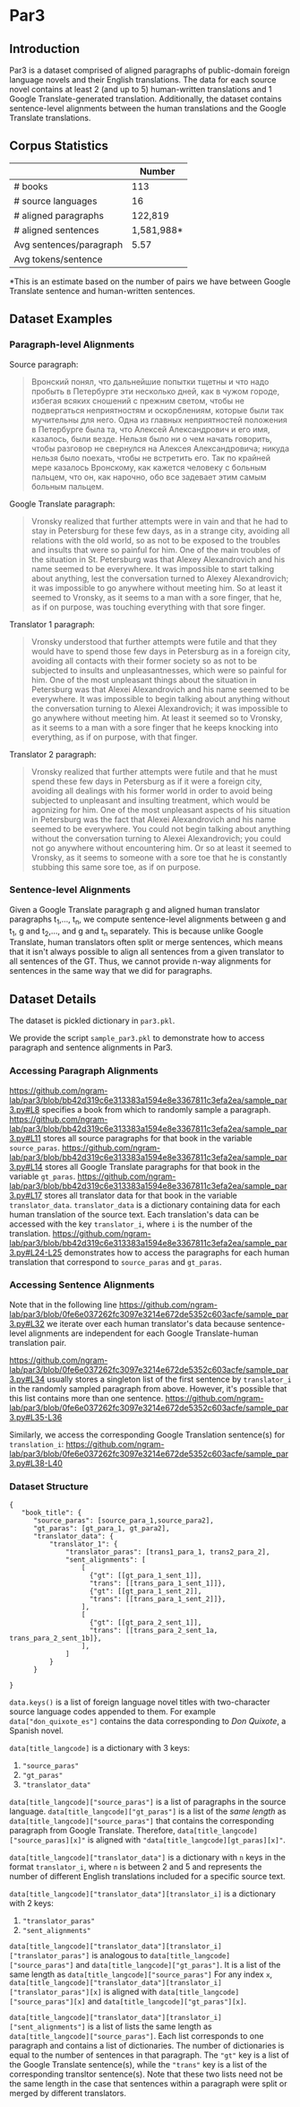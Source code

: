 # Par3

## Introduction
Par3 is a dataset comprised of aligned paragraphs of public-domain foreign language novels and their English translations. The data for each source novel contains at least 2 (and up to 5) human-written translations and 1 Google Translate-generated translation. Additionally, the dataset contains sentence-level alignments between the human translations and the Google Translate translations.

## Corpus Statistics
|    | Number |
| ------------- | ------------- |
| # books  | 113  |
| # source languages | 16 |
| # aligned paragraphs| 122,819 |
| # aligned sentences| 1,581,988* |
| Avg sentences/paragraph | 5.57 |
| Avg tokens/sentence |  |

*This is an estimate based on the number of pairs we have between Google Translate sentence and human-written sentences.

## Dataset Examples

### Paragraph-level Alignments
Source paragraph:  
>Вронский понял, что дальнейшие попытки тщетны и что надо пробыть в Петербурге эти несколько дней, как в чужом городе, избегая всяких сношений с прежним светом, чтобы не подвергаться неприятностям и оскорблениям, которые были так мучительны для него. Одна из главных неприятностей положения в Петербурге была та, что Алексей Александрович и его имя, казалось, были везде. Нельзя было ни о чем начать говорить, чтобы разговор не свернулся на Алексея Александровича; никуда нельзя было поехать, чтобы не встретить его. Так по крайней мере казалось Вронскому, как кажется человеку с больным пальцем, что он, как нарочно, обо все задевает этим самым больным пальцем.

Google Translate paragraph:
>Vronsky realized that further attempts were in vain and that he had to stay in Petersburg for these few days, as in a strange city, avoiding all relations with the old world, so as not to be exposed to the troubles and insults that were so painful for him. One of the main troubles of the situation in St. Petersburg was that Alexey Alexandrovich and his name seemed to be everywhere. It was impossible to start talking about anything, lest the conversation turned to Alexey Alexandrovich; it was impossible to go anywhere without meeting him. So at least it seemed to Vronsky, as it seems to a man with a sore finger, that he, as if on purpose, was touching everything with that sore finger.

Translator 1 paragraph:  
>Vronsky understood that further attempts were futile and that they would have to spend those few days in Petersburg as in a foreign city, avoiding all contacts with their former society so as not to be subjected to insults and unpleasantnesses, which were so painful for him. One of the most unpleasant things about the situation in Petersburg was that Alexei Alexandrovich and his name seemed to be everywhere. It was impossible to begin talking about anything without the conversation turning to Alexei Alexandrovich; it was impossible to go anywhere without meeting him. At least it seemed so to Vronsky, as it seems to a man with a sore finger that he keeps knocking into everything, as if on purpose, with that finger.

Translator 2 paragraph:  
>Vronsky realized that further attempts were futile and that he must spend these few days in Petersburg as if it were a foreign city, avoiding all dealings with his former world in order to avoid being subjected to unpleasant and insulting treatment, which would be agonizing for him. One of the most unpleasant aspects of his situation in Petersburg was the fact that Alexei Alexandrovich and his name seemed to be everywhere. You could not begin talking about anything without the conversation turning to Alexei Alexandrovich; you could not go anywhere without encountering him. Or so at least it seemed to Vronsky, as it seems to someone with a sore toe that he is constantly stubbing this same sore toe, as if on purpose.

### Sentence-level Alignments
Given a Google Translate paragraph g and aligned human translator paragraphs t<sub>1</sub>,..., t<sub>n</sub>, we compute sentence-level alignments between g and t<sub>1</sub>, g and t<sub>2</sub>,..., and g and t<sub>n</sub> separately. This is because unlike Google Translate, human translators often split or merge sentences, which means that it isn't always possible to align all sentences from a given translator to all sentences of the GT. Thus, we cannot provide n-way alignments for sentences in the same way that we did for paragraphs.

## Dataset Details
The dataset is pickled dictionary in `par3.pkl`.

We provide the script `sample_par3.pkl` to demonstrate how to access paragraph and sentence alignments in Par3.

### Accessing Paragraph Alignments
https://github.com/ngram-lab/par3/blob/bb42d319c6e313383a1594e8e3367811c3efa2ea/sample_par3.py#L8 specifies a book from which to randomly sample a paragraph.
https://github.com/ngram-lab/par3/blob/bb42d319c6e313383a1594e8e3367811c3efa2ea/sample_par3.py#L11 stores all source paragraphs for that book in the variable `source_paras`.
https://github.com/ngram-lab/par3/blob/bb42d319c6e313383a1594e8e3367811c3efa2ea/sample_par3.py#L14 stores all Google Translate paragraphs for that book in the variable `gt_paras`.
https://github.com/ngram-lab/par3/blob/bb42d319c6e313383a1594e8e3367811c3efa2ea/sample_par3.py#L17 stores all translator data for that book in the variable `translator_data`.
`translator_data` is a dictionary containing data for each human translation of the source text. Each translation's data can be accessed with the key `translator_i`, where `i` is the number of the translation.
https://github.com/ngram-lab/par3/blob/bb42d319c6e313383a1594e8e3367811c3efa2ea/sample_par3.py#L24-L25 demonstrates how to access the paragraphs for each human translation that correspond to `source_paras` and `gt_paras`.

### Accessing Sentence Alignments
Note that in the following line
https://github.com/ngram-lab/par3/blob/0fe6e037262fc3097e3214e672de5352c603acfe/sample_par3.py#L32
we iterate over each human translator's data because sentence-level alignments are independent for each Google Translate-human translation pair.

https://github.com/ngram-lab/par3/blob/0fe6e037262fc3097e3214e672de5352c603acfe/sample_par3.py#L34 usually stores a singleton list of the first sentence by `translator_i` in the randomly sampled paragraph from above. However, it's possible that this list contains more than one sentence.
https://github.com/ngram-lab/par3/blob/0fe6e037262fc3097e3214e672de5352c603acfe/sample_par3.py#L35-L36

Similarly, we access the corresponding Google Translation sentence(s) for `translation_i`:
https://github.com/ngram-lab/par3/blob/0fe6e037262fc3097e3214e672de5352c603acfe/sample_par3.py#L38-L40

### Dataset Structure  
```
{
   "book_title": {
      "source_paras": [source_para_1,source_para2],
      "gt_paras": [gt_para_1, gt_para2],
      "translator_data": {
          "translator_1": {
              "translator_paras": [trans1_para_1, trans2_para_2],
              "sent_alignments": [
                  [
                    {"gt": [[gt_para_1_sent_1]],
                    "trans": [[trans_para_1_sent_1]]},
                    {"gt": [[gt_para_1_sent_2]],
                    "trans": [[trans_para_1_sent_2]]},
                  ],
                  [
                    {"gt": [[gt_para_2_sent_1]],
                    "trans": [[trans_para_2_sent_1a, trans_para_2_sent_1b]},
                  ],
              ]
          }
      }

}
```

`data.keys()` is a list of foreign language novel titles with two-character source language codes appended to them. For example `data["don_quixote_es"]` contains the data corresponding to *Don Quixote*, a Spanish novel.

`data[title_langcode]` is a dictionary with 3 keys:
1. `"source_paras"`
2. `"gt_paras"`
3. `"translator_data"`

`data[title_langcode]["source_paras"]` is a list of paragraphs in the source language. `data[title_langcode]["gt_paras"]` is a list of the *same length* as `data[title_langcode]["source_paras"]` that contains the corresponding paragraph from Google Translate. Therefore, `data[title_langcode]["source_paras][x]"` is aligned with `"data[title_langcode][gt_paras][x]"`.

`data[title_langcode]["translator_data"]` is a dictionary with `n` keys in the format `translator_i`, where `n` is between 2 and 5 and represents the number of different English translations included for a specific source text.

`data[title_langcode]["translator_data"][translator_i]` is a dictionary with 2 keys:
1. `"translator_paras"`
2. `"sent_alignments"`

`data[title_langcode]["translator_data"][translator_i]["translator_paras"]` is analogous to `data[title_langcode]["source_paras"]` and `data[title_langcode]["gt_paras"]`. It is a list of the same length as `data[title_langcode]["source_paras"]` For any index `x`, `data[title_langcode]["translator_data"][translator_i]["translator_paras"][x]` is aligned with `data[title_langcode]["source_paras"][x]` and `data[title_langcode]["gt_paras"][x]`.

`data[title_langcode]["translator_data"][translator_i]["sent_alignments"]` is a list of lists the same length as `data[title_langcode]["source_paras"]`. Each list corresponds to one paragraph and contains a list of dictionaries. The number of dictionaries is equal to the number of sentences in that paragraph. The `"gt"` key is a list of the Google Translate sentence(s), while the `"trans"` key is a list of the corresponding transltor sentence(s). Note that these two lists need not be the same length in the case that sentences within a paragraph were split or merged by different translators.
